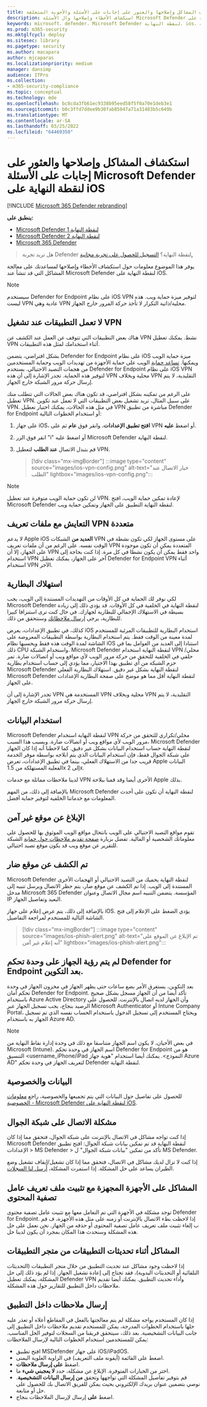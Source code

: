 ```yaml
---
title: استكشاف المشاكل وإصلاحها والعثور على إجابات على الأسئلة والأجوبة المتعلقة Microsoft Defender لنقطة النهاية على iOS
description: استكشاف الأخطاء وإصلاحها وال الأسئلة Microsoft Defender لنقطة النهاية على iOS
keywords: microsoft، defender، Microsoft Defender لنقطة النهاية، ios، استكشاف الأخطاء وإصلاحها، الأسئلة الشائعة، كيفية
ms.prod: m365-security
ms.mktglfcycl: deploy
ms.sitesec: library
ms.pagetype: security
ms.author: macapara
author: mjcaparas
ms.localizationpriority: medium
manager: dansimp
audience: ITPro
ms.collection:
- m365-security-compliance
ms.topic: conceptual
ms.technology: mde
ms.openlocfilehash: bc8cda3fb61ec9338b95eed58f5f0a70e1deb3e1
ms.sourcegitcommit: b0c3ffd7ddee9b30fab85047a71a31483b5c649b
ms.translationtype: MT
ms.contentlocale: ar-SA
ms.lasthandoff: 03/25/2022
ms.locfileid: "64469350"
---
```

# <a name="troubleshoot-issues-and-find-answers-to-faqs-on-microsoft-defender-for-endpoint-on-ios"></a>استكشاف المشاكل وإصلاحها والعثور على إجابات على الأسئلة Microsoft Defender لنقطة النهاية على iOS

[!INCLUDE [Microsoft 365 Defender rebranding](../../includes/microsoft-defender.md)]

**ينطبق على:**
- [Microsoft Defender لنقطة النهاية 1](https://go.microsoft.com/fwlink/p/?linkid=2154037)
- [Microsoft Defender لنقطة النهاية 2](https://go.microsoft.com/fwlink/p/?linkid=2154037)
- [Microsoft 365 Defender](https://go.microsoft.com/fwlink/?linkid=2118804)

> هل تريد تجربة Defender لنقطة النهاية؟ [التسجيل للحصول على تجربة مجانية.](https://signup.microsoft.com/create-account/signup?products=7f379fee-c4f9-4278-b0a1-e4c8c2fcdf7e&ru=https://aka.ms/MDEp2OpenTrial?ocid=docs-wdatp-exposedapis-abovefoldlink)

يوفر هذا الموضوع معلومات حول استكشاف الأخطاء وإصلاحها لمساعدتك على معالجة المشاكل التي قد تنشأ عند Microsoft Defender لنقطة النهاية على iOS.



> [!NOTE]
> سيستخدم Defender for Endpoint على نظام iOS VPN لتوفير ميزة حماية ويب. هذه ليست VPN عادية وهي VPN محلية/ذاتية التكرار لا تأخذ حركة المرور خارج الجهاز.

## <a name="apps-dont-work-when-vpn-is-turned-on"></a>لا تعمل التطبيقات عند تشغيل VPN
هناك بعض التطبيقات التي تتوقف عن العمل عند الكشف عن VPN نشط. يمكنك تعطيل VPN أثناء استخدامك لمثل هذه التطبيقات. 

بشكل افتراضي، يتضمن Defender for Endpoint على نظام iOS ميزة حماية الويب ويمكنها. [تساعد حماية](web-protection-overview.md) الويب على حماية الأجهزة من تهديدات الويب وحماية المستخدمين من هجمات التصيد الاحتيالي. يستخدم Defender for Endpoint على نظام iOS VPN لتوفير هذه الحماية. تجدر الإشارة إلى أن هذه VPN محلية وبخلاف VPN التقليدية، لا يتم إرسال حركة مرور الشبكة خارج الجهاز.

على الرغم من تمكينه بشكل افتراضي، قد تكون هناك بعض الحالات التي تتطلب منك تعطيل VPN. على سبيل المثال، تريد تشغيل بعض التطبيقات التي لا تعمل عند تكوين VPN. في مثل هذه الحالات، يمكنك اختيار تعطيل VPN مباشرة من تطبيق Defender for Endpoint أو استخدام الخطوات التالية:

1. على جهاز iOS، **افتح تطبيق الإعدادات**، وانقر فوق **عام** ثم على VPN أو اضغط **عليه**.
1. انقر فوق الزر "i" أو اضغط عليه Microsoft Defender لنقطة النهاية.
1. قم بتبدل الاتصال **عند الطلب** لتعطيل VPN.

    > [!div class="mx-imgBorder"]
    > :::image type="content" source="images/ios-vpn-config.png" alt-text="خيار الاتصال عند الطلب" lightbox="images/ios-vpn-config.png":::

> [!NOTE]
> لن تكون حماية الويب متوفرة عند تعطيل VPN. لإعادة تمكين حماية الويب، افتح Microsoft Defender لنقطة النهاية التطبيق على الجهاز وتمكين حماية ويب.

## <a name="coexistence-with-multiple-vpn-profiles"></a>التعايش مع ملفات تعريف VPN متعددة

لا يدعم Apple iOS **العديد من** الشبكات VPN على مستوى الجهاز لكي تكون نشطة في الوقت نفسه. على الرغم من أن ملفات تعريف VPN المتعددة يمكن أن تكون موجودة على الجهاز، إلا أن VPN واحد فقط يمكن أن يكون نشطا في كل مرة. إذا كنت بحاجة إلى استخدام VPN آخر على الجهاز، يمكنك تعطيل Defender for Endpoint VPN أثناء استخدام VPN الآخر.

## <a name="battery-consumption"></a>استهلاك البطارية

لكي نوفر لك الحماية في كل الأوقات من التهديدات المستندة إلى الويب، يجب Microsoft Defender لنقطة النهاية في الخلفية في كل الأوقات. قد يؤدي ذلك إلى زيادة بسيطة في الاستهلاك الإجمالي للبطارية لجهازك. في حال كنت ترى استنزافا كبيرا للبطارية، يرجى [إرسال ملاحظاتك](ios-troubleshoot.md#send-in-app-feedback) وسنتحقق من ذلك.

كذلك، في تطبيق الإعدادات، يعرض iOS استخدام البطارية للتطبيقات المرئية للمستخدم لمدة معينة من الوقت فقط. يتم استخدام البطارية بواسطة التطبيقات المعروضة على الشاشة لمدة الوقت هذه فقط ويحسبها نظام iOS استنادا إلى العديد من العوامل بما في ذلك CPU واستخدام الشبكة. Microsoft Defender لنقطة النهاية استخدام VPN محلي/حلقي في الخلفية للتحقق من حركة مرور الويب لأي مواقع ويب أو اتصالات ضارة. تمر حزم الشبكة من أي تطبيق بهذا الاختيار، مما يؤدي إلى حساب استخدام بطارية Microsoft Defender لنقطة النهاية بشكل غير دقيق. استهلاك البطارية الفعلي Microsoft Defender لنقطة النهاية أقل مما هو موضح على صفحة البطارية الإعدادات على الجهاز.

تجدر الإشارة إلى أن VPN المستخدمة هي VPN محلية وبخلاف VPN التقليدية، لا يتم إرسال حركة مرور الشبكة خارج الجهاز.

## <a name="data-usage"></a>استخدام البيانات

Microsoft Defender لنقطة النهاية استخدام VPN محلي/تكراري للتحقق من حركة مرور الويب لأي مواقع ويب أو اتصالات ضارة. وبسبب هذا السبب، Microsoft Defender لنقطة النهاية حساب استخدام البيانات بشكل غير دقيق. كما لاحظنا أنه إذا كان الجهاز على شبكة الجوال فقط، فإن استخدام البيانات الذي يتم ابلاجه بواسطة موفر الخدمة قريب جدا من الاستهلاك الفعلي، بينما في تطبيق الإعدادات، تعرض Apple البيانات الفعلية المستهلكة من 1.5x إلى 2x.

لدينا ملاحظات مماثلة مع خدمات VPN الأخرى أيضا وقد قمنا ببلاحة Apple بذلك.

بالإضافة إلى ذلك، من المهم Microsoft Defender لنقطة النهاية أن تكون على أحدث المعلومات مع خدماتنا الخلفية لتوفير حماية أفضل.

## <a name="report-unsafe-site"></a>الإبلاغ عن موقع غير آمن

تقوم مواقع التصيد الاحتيالي على الويب بانتحال مواقع الويب الموثوق بها للحصول على معلوماتك الشخصية أو المالية. تفضل بزيارة [صفحة تقديم ملاحظات حول حماية](https://www.microsoft.com/wdsi/support/report-unsafe-site) الشبكة للتقرير عن موقع ويب قد يكون موقع تصيد احتيالي.

## <a name="malicious-site-detected"></a>تم الكشف عن موقع ضار

Microsoft Defender لنقطة النهاية يحميك من التصيد الاحتيالي أو الهجمات الأخرى المستندة إلى الويب. إذا تم الكشف عن موقع ضار، يتم حظر الاتصال ويرسل تنبيه إلى مدخل Microsoft 365 Defender المؤسسة. يتضمن التنبيه اسم مجال الاتصال وعنوان IP البعيد وتفاصيل الجهاز.

بالإضافة إلى ذلك، يتم عرض إعلام على جهاز iOS. يؤدي الضغط على الإعلام إلى فتح الشاشة التالية للمستخدم لمراجعة التفاصيل.

> [!div class="mx-imgBorder"]
> :::image type="content" source="images/ios-phish-alert.png" alt-text="تم الإبلاغ عن الموقع على أنه إعلام غير آمن" lightbox="images/ios-phish-alert.png":::

## <a name="device-not-seen-on-the-defender-for-endpoint-console-after-onboarding"></a>لم يتم رؤية الجهاز على وحدة تحكم Defender for Endpoint بعد التكوين.

بعد التكوين، يستغرق الأمر بضع ساعات حتى يظهر الجهاز في مخزون الجهاز في وحدة تحكم أمان Defender for Endpoint. تأكد أيضا من أن الجهاز مسجل بشكل صحيح باستخدام Azure Active Directory وأن الجهاز لديه اتصال بالإنترنت. للحصول على الرصيد بنجاح، يجب تسجيل الجهاز عبر Microsoft Authenticator أو Intune Company Portal، ويحتاج المستخدم إلى تسجيل الدخول باستخدام الحساب نفسه الذي تم تسجيل الجهاز به باستخدام Azure AD.

> [!NOTE]
> في بعض الأحيان، لا يكون اسم الجهاز متناسقا مع ذلك في وحدة إدارة نقاط النهاية من Microsoft (Intune). اسم الجهاز في وحدة تحكم Defender for Endpoint هو من التنسيق <username_iPhone/iPad النموذج>. يمكنك أيضا استخدام "هوية جهاز Azure AD" لتعريف الجهاز في وحدة تحكم Defender لنقطة النهاية.

## <a name="data-and-privacy"></a>البيانات والخصوصية

للحصول على تفاصيل حول البيانات التي يتم تجميعها والخصوصية، راجع [معلومات الخصوصية - Microsoft Defender لنقطة النهاية على iOS](ios-privacy.md).

## <a name="connectivity-issue-on-cellular-network"></a>مشكلة الاتصال على شبكة الجوال

إذا كنت تواجه مشاكل في الاتصال بالإنترنت على شبكة الجوال، فتحقق مما إذا كان Microsoft Defender لنقطة النهاية قد تم تمكين بيانات شبكة الجوال: افتح تطبيق الإعدادات > MS Defender > تأكد من تمكين "بيانات شبكة الجوال" ل MS Defender.

إذا كنت لا تزال لديك مشاكل في الاتصال، فتحقق مما إذا كان تشغيل/إيقاف تشغيل وضع الطيران يساعد على حل المشكلة. إذا استمرت المشكلة، [أرسل لنا السجلات](ios-troubleshoot.md#send-in-app-feedback).

## <a name="issues-on-supervised-devices-with-content-filter-profile-installed"></a>المشاكل على الأجهزة المجهزة مع تثبيت ملف تعريف عامل تصفية المحتوى

توجد مشكلة في الأجهزة التي تم التعامل معها مع تثبيت عامل تصفية محتوى Defender for Endpoint. إذا لاحظت بطء الاتصال بالإنترنت أو زمنه على مثل هذه الأجهزة، ف قم ب إلغاء تثبيت ملف تعريف عامل تصفية المحتوى أو حذفه من الجهاز. نحن نعمل على حل هذه المشكلة وسنحدث هذا المكان بمجرد أن يكون لدينا حل. 

## <a name="issues-during-app-updates-from-the-app-store"></a>المشاكل أثناء تحديثات التطبيقات من متجر التطبيقات

إذا لاحظت وجود مشاكل عند تحديث التطبيق من خلال متجر التطبيقات (التحديثات التلقائية أو التحديثات اليدوية)، فقد تحتاج إلى إعادة تشغيل الجهاز. إذا لم يؤد ذلك إلى حل المشكلة، يمكنك تعطيل Defender VPN وأداء تحديث التطبيق. يمكنك أيضا تقديم ملاحظات داخل التطبيق للتقارير حول هذه المشكلة.

## <a name="send-in-app-feedback"></a>إرسال ملاحظات داخل التطبيق

إذا كان المستخدم يواجه مشكلة لم يتم معالجتها بالفعل في المقاطع أعلاه أو تعذر عليه حلها باستخدام الخطوات المدرجة، يمكن للمستخدم تقديم ملاحظات داخل التطبيق إلى جانب البيانات التشخيصية. بعد ذلك، سيتحقق فريقنا من السجلات لتوفير الحل المناسب. يمكن للمستخدمين استخدام الخطوات التالية لإرسال الملاحظات:

  - افتح تطبيق MSDefender على جهاز iOS/iPadOS.
  - اضغط على القائمة (أيقونة ملف التعريف) في الزاوية العلوية اليمنى.
  - اضغط **على إرسال ملاحظات**.
  - اختر من الخيارات المتوفرة. الإبلاغ عن مشكلة، حدد **لا يعجبني شيء** ما.
  - قم بتوفير تفاصيل المشكلة التي تواجهها وتحقق **من إرسال البيانات التشخيصية**. نوصي بتضمين عنوان بريدك الإلكتروني بحيث يمكن للفريق الاتصال بك للحصول على حل أو متابعة.
  - اضغط **على** إرسال لإرسال الملاحظات بنجاح.
